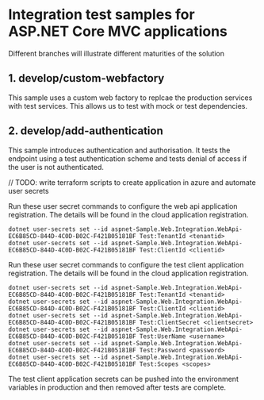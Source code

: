 # Integration test samples for ASP.NET Core MVC applications

Different branches will illustrate different maturities of the solution

## 1. develop/custom-webfactory

This sample uses a custom web factory to replcae the production services with test services.  This allows us to test with mock or test dependencies.


## 2. develop/add-authentication

This sample introduces authentication and authorisation.  It tests the endpoint using a test authentication scheme and tests denial of access if the user is not authenticated.

// TODO: write terraform scripts to create application in azure and automate user secrets

Run these user secret commands to configure the web api application registration.  The details will be found in the cloud application registration.

```
dotnet user-secrets set --id aspnet-Sample.Web.Integration.WebApi-EC6B85CD-844D-4C0D-B02C-F421B05181BF Test:TenantId <tenantid>
dotnet user-secrets set --id aspnet-Sample.Web.Integration.WebApi-EC6B85CD-844D-4C0D-B02C-F421B05181BF Test:ClientId <clientid>
```

Run these user secret commands to configure the test client application registration.  The details will be found in the cloud application registration.

```
dotnet user-secrets set --id aspnet-Sample.Web.Integration.WebApi-EC6B85CD-844D-4C0D-B02C-F421B05181BF Test:TenantId <tenantid>
dotnet user-secrets set --id aspnet-Sample.Web.Integration.WebApi-EC6B85CD-844D-4C0D-B02C-F421B05181BF Test:ClientId <clientid>
dotnet user-secrets set --id aspnet-Sample.Web.Integration.WebApi-EC6B85CD-844D-4C0D-B02C-F421B05181BF Test:ClientSecret <clientsecret>
dotnet user-secrets set --id aspnet-Sample.Web.Integration.WebApi-EC6B85CD-844D-4C0D-B02C-F421B05181BF Test:UserName <username>
dotnet user-secrets set --id aspnet-Sample.Web.Integration.WebApi-EC6B85CD-844D-4C0D-B02C-F421B05181BF Test:Password <password>
dotnet user-secrets set --id aspnet-Sample.Web.Integration.WebApi-EC6B85CD-844D-4C0D-B02C-F421B05181BF Test:Scopes <scopes>
```

The test client application secrets can be pushed into the environment variables in production and then removed after tests are complete.